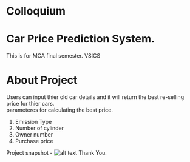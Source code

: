 # Colloquium 
# Car Price Prediction System.
This is for MCA final semester. VSICS

# About Project
Users can input thier old car details and it will return the best re-selling price for thier cars.  
parameteres for calculating the best price.
1. Emission Type
2. Number of cylinder
3. Owner number
4. Purchase price

Project snapshot -
![alt text](https://github.com/kavyanshpandey/Colloquium/blob/main/ml2.PNG)
Thank You.

